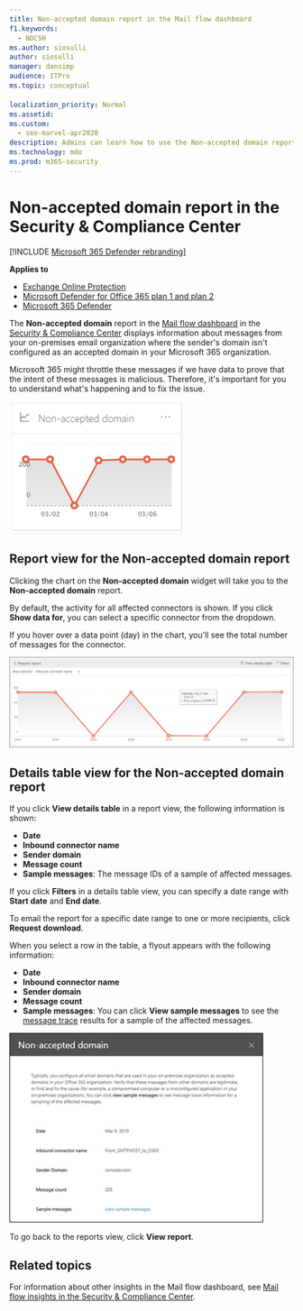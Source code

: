 ```yaml
---
title: Non-accepted domain report in the Mail flow dashboard
f1.keywords: 
  - NOCSH
ms.author: siosulli
author: siosulli
manager: dansimp
audience: ITPro
ms.topic: conceptual

localization_priority: Normal
ms.assetid: 
ms.custom: 
  - seo-marvel-apr2020
description: Admins can learn how to use the Non-accepted domain report in the Mail flow dashboard in the Security & Compliance Center to monitor messages from your on-premises organization where the sender's domain isn't configured in Microsoft 365.
ms.technology: mdo
ms.prod: m365-security
---
```


# Non-accepted domain report in the Security & Compliance Center

[!INCLUDE [Microsoft 365 Defender rebranding](../includes/microsoft-defender-for-office.md)]

**Applies to**
- [Exchange Online Protection](exchange-online-protection-overview.md)
- [Microsoft Defender for Office 365 plan 1 and plan 2](defender-for-office-365.md)
- [Microsoft 365 Defender](../defender/microsoft-365-defender.md)

The **Non-accepted domain** report in the [Mail flow dashboard](mail-flow-insights-v2.md) in the [Security & Compliance Center](https://protection.office.com) displays information about messages from your on-premises email organization where the sender's domain isn't configured as an accepted domain in your Microsoft 365 organization.

Microsoft 365 might throttle these messages if we have data to prove that the intent of these messages is malicious. Therefore, it's important for you to understand what's happening and to fix the issue.

![Non-accepted domain widget in the Mail flow dashboard in the Security & Compliance Center](../../media/mfi-non-accepted-domain-report-widget.png)

## Report view for the Non-accepted domain report

Clicking the chart on the **Non-accepted domain** widget will take you to the **Non-accepted domain** report.

By default, the activity for all affected connectors is shown. If you click **Show data for**, you can select a specific connector from the dropdown.

If you hover over a data point (day) in the chart, you'll see the total number of messages for the connector.

![Report view in the Non-accepted domain report](../../media/mfi-non-accepted-domain-report-overview-view.png)

## Details table view for the Non-accepted domain report

If you click **View details table** in a report view, the following information is shown:

- **Date**
- **Inbound connector name**
- **Sender domain**
- **Message count**
- **Sample messages**: The message IDs of a sample of affected messages.

If you click **Filters** in a details table view, you can specify a date range with **Start date** and **End date**.

To email the report for a specific date range to one or more recipients, click **Request download**.

When you select a row in the table, a flyout appears with the following information:

- **Date**
- **Inbound connector name**
- **Sender domain**
- **Message count**
- **Sample messages**: You can click **View sample messages** to see the [message trace](message-trace-scc.md) results for a sample of the affected messages.

![Details flyout after selecting a row in Details table view in the Non-accepted domain report](../../media/mfi-non-accepted-domain-report-details-flyout.png)

To go back to the reports view, click **View report**.

## Related topics

For information about other insights in the Mail flow dashboard, see [Mail flow insights in the Security & Compliance Center](mail-flow-insights-v2.md).
